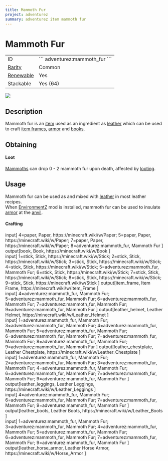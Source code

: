 ```yaml
---
title: Mammoth Fur
project: adventurez
summary: adventurez item mammoth fur
---
```

# Mammoth Fur
<div class="main_table">
<div class="left_main_table">
<table class="left_table">
    <tbody>
        <tr>
            <td class="first-column">ID</td>
            <td class="second-column">
            ```
            adventurez:mammoth_fur
            ```
            </td>
        </tr>
        <tr id="linear-top">
            <td class="first-column"><a href="https://minecraft.wiki/w/Rarity" target="_blank">Rarity</a></td>
            <td class="second-column">Common</td>
        </tr>
        <tr id="linear-top">
            <td class="first-column"><a href="https://minecraft.wiki/w/Renewable_resource" target="_blank">Renewable</a></td>
            <td class="second-column">Yes</td>
        </tr>
        <tr id="linear-top">
            <td class="first-column">Stackable</td>
            <td class="second-column">Yes (64)</td>
        </tr>
    </tbody>
</table>
</div>
    <img src="/wiki/assets/adventurez/items/mammoth_fur.png" loading="lazy" class="right_img_table"/>
</div>

## Description
Mammoth fur is an [item](https://minecraft.wiki/w/Item) used as an ingredient as [leather](https://minecraft.wiki/w/Leather) which can be used to craft [item frames](https://minecraft.wiki/w/Item_Frame), [armor](https://minecraft.wiki/w/Armor) and [books](https://minecraft.wiki/w/Book).

## Obtaining
#### Loot
[Mammoths](/wiki/mods/AdventureZ/Entities/Mammoth) can drop 0 - 2 mammoth fur upon death, affected by [looting](https://minecraft.wiki/w/Looting).

## Usage
Mammoth fur can be used as and mixed with [leather](https://minecraft.wiki/w/Leather) in most leather recipes.  
When [EnvironmentZ](/wiki/mods/EnvironmentZ) mod is installed, mammoth fur can be used to insulate [armor](https://minecraft.wiki/w/Armor) at the [anvil](https://minecraft.wiki/w/Anvil).

#### Crafting
<div id="crafting-table">
<div class="crafting-element" crafting-type="vanilla_crafting">
input[
    4=paper, Paper, https://minecraft.wiki/w/Paper;
    5=paper, Paper, https://minecraft.wiki/w/Paper;
    7=paper, Paper, https://minecraft.wiki/w/Paper;
    8=adventurez:mammoth_fur, Mammoth Fur
]
output[book, Book, https://minecraft.wiki/w/Book ]
</div>
<div class="crafting-element" crafting-type="vanilla_crafting">
input[
    1=stick, Stick, https://minecraft.wiki/w/Stick;
    2=stick, Stick, https://minecraft.wiki/w/Stick;
    3=stick, Stick, https://minecraft.wiki/w/Stick;
    4=stick, Stick, https://minecraft.wiki/w/Stick;
    5=adventurez:mammoth_fur, Mammoth Fur;
    6=stick, Stick, https://minecraft.wiki/w/Stick;
    7=stick, Stick, https://minecraft.wiki/w/Stick;
    8=stick, Stick, https://minecraft.wiki/w/Stick;
    9=stick, Stick, https://minecraft.wiki/w/Stick
]
output[item_frame, Item Frame, https://minecraft.wiki/w/Item_Frame ]
</div>
<div class="crafting-element" crafting-type="vanilla_crafting">
input[
    4=adventurez:mammoth_fur, Mammoth Fur;
    5=adventurez:mammoth_fur, Mammoth Fur;
    6=adventurez:mammoth_fur, Mammoth Fur;
    7=adventurez:mammoth_fur, Mammoth Fur;
    9=adventurez:mammoth_fur, Mammoth Fur
]
output[leather_helmet, Leather Helmet, https://minecraft.wiki/w/Leather_Helmet ]
</div>
<div class="crafting-element" crafting-type="vanilla_crafting">
input[
    1=adventurez:mammoth_fur, Mammoth Fur;
    3=adventurez:mammoth_fur, Mammoth Fur;
    4=adventurez:mammoth_fur, Mammoth Fur;
    5=adventurez:mammoth_fur, Mammoth Fur;
    6=adventurez:mammoth_fur, Mammoth Fur;
    7=adventurez:mammoth_fur, Mammoth Fur;
    8=adventurez:mammoth_fur, Mammoth Fur;
    9=adventurez:mammoth_fur, Mammoth Fur
]
output[leather_chestplate, Leather Chestplate, https://minecraft.wiki/w/Leather_Chestplate ]
</div>
<div class="crafting-element" crafting-type="vanilla_crafting">
input[
    1=adventurez:mammoth_fur, Mammoth Fur;
    2=adventurez:mammoth_fur, Mammoth Fur;
    3=adventurez:mammoth_fur, Mammoth Fur;
    4=adventurez:mammoth_fur, Mammoth Fur;
    6=adventurez:mammoth_fur, Mammoth Fur;
    7=adventurez:mammoth_fur, Mammoth Fur;
    9=adventurez:mammoth_fur, Mammoth Fur
]
output[leather_leggings, Leather Leggings, https://minecraft.wiki/w/Leather_Leggings ]
</div>
<div class="crafting-element" crafting-type="vanilla_crafting">
input[
    4=adventurez:mammoth_fur, Mammoth Fur;
    6=adventurez:mammoth_fur, Mammoth Fur;
    7=adventurez:mammoth_fur, Mammoth Fur;
    9=adventurez:mammoth_fur, Mammoth Fur
]
output[leather_boots, Leather Boots, https://minecraft.wiki/w/Leather_Boots ]
</div>
<div class="crafting-element" crafting-type="vanilla_crafting">
input[
    1=adventurez:mammoth_fur, Mammoth Fur;
    3=adventurez:mammoth_fur, Mammoth Fur;
    4=adventurez:mammoth_fur, Mammoth Fur;
    5=adventurez:mammoth_fur, Mammoth Fur;
    6=adventurez:mammoth_fur, Mammoth Fur;
    7=adventurez:mammoth_fur, Mammoth Fur;
    9=adventurez:mammoth_fur, Mammoth Fur
]
output[leather_horse_armor, Leather Horse Armor, https://minecraft.wiki/w/Horse_Armor ]
</div>
</div>
